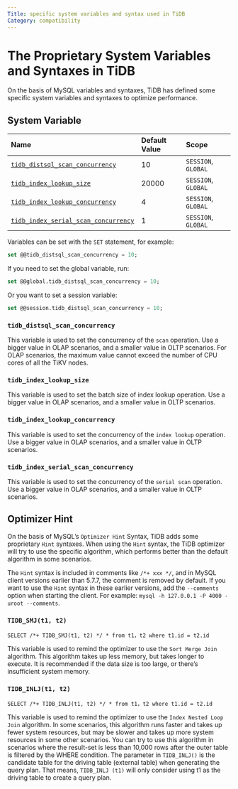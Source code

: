 ```yaml
---
Title: specific system variables and syntax used in TiDB
Category: compatibility
---
```


# The Proprietary System Variables and Syntaxes in TiDB
On the basis of MySQL variables and syntaxes, TiDB has defined some specific system variables and syntaxes to optimize performance.

## System Variable

| Name                                                                        | Default Value  | Scope               |
|:----------------------------------------------------------------------------|:---------------|:--------------------|
| [`tidb_distsql_scan_concurrency`](#tidb_distsql_scan_concurrency)           | 10             | `SESSION`, `GLOBAL` |
| [`tidb_index_lookup_size`](#tidb_index_lookup_size)                         | 20000          | `SESSION`, `GLOBAL` |
| [`tidb_index_lookup_concurrency`](#tidb_index_lookup_concurrency)           | 4              | `SESSION`, `GLOBAL` |
| [`tidb_index_serial_scan_concurrency`](#tidb_index_serial_scan_concurrency) | 1              | `SESSION`, `GLOBAL` |

Variables can be set with the `SET` statement, for example:
```sql
set @@tidb_distsql_scan_concurrency = 10;
```

If you need to set the global variable, run:
```sql
set @@global.tidb_distsql_scan_concurrency = 10;
```

Or you want to set a session variable:
```sql
set @@session.tidb_distsql_scan_concurrency = 10;
```

### <span id="tidb_distsql_scan_concurrency">`tidb_distsql_scan_concurrency`</span>

This variable is used to set the concurrency of the `scan` operation. Use a bigger value in OLAP scenarios, and a smaller value in OLTP scenarios. For OLAP scenarios, the maximum value cannot exceed the number of CPU cores of all the TiKV nodes.

### <span id="tidb_index_lookup_size">`tidb_index_lookup_size`</span>

This variable is used to set the batch size of index lookup operation. Use a bigger value in OLAP scenarios, and a smaller value in OLTP scenarios.

### <span id="tidb_index_lookup_concurrency">`tidb_index_lookup_concurrency`</span>

This variable is used to set the concurrency of the `index lookup` operation. Use a bigger value in OLAP scenarios, and a smaller value in OLTP scenarios.

### <span id="tidb_index_serial_scan_concurrency">`tidb_index_serial_scan_concurrency`</span>

This variable is used to set the concurrency of the `serial scan` operation. Use a bigger value in OLAP scenarios, and a smaller value in OLTP scenarios.

## Optimizer Hint

On the basis of MySQL’s `Optimizer Hint` Syntax, TiDB adds some proprietary `Hint` syntaxes. When using the `Hint` syntax, the TiDB optimizer will try to use the specific algorithm, which performs better than the default algorithm in some scenarios.

The `Hint` syntax is included in comments like `/*+ xxx */`, and in MySQL client versions earlier than 5.7.7, the comment is removed by default. If you want to use the `Hint` syntax in these earlier versions, add the `--comments` option when starting the client. For example: `mysql -h 127.0.0.1 -P 4000 -uroot --comments`.

### `TIDB_SMJ(t1, t2)`

```SELECT /*+ TIDB_SMJ(t1, t2) */ * from t1，t2 where t1.id = t2.id```

This variable is used to remind the optimizer to use the `Sort Merge Join` algorithm. This algorithm takes up less memory, but takes longer to execute. It is recommended if the data size is too large, or there’s insufficient system memory.

### `TIDB_INLJ(t1, t2)`

```SELECT /*+ TIDB_INLJ(t1, t2) */ * from t1，t2 where t1.id = t2.id```

This variable is used to remind the optimizer to use the `Index Nested Loop Join` algorithm. In some scenarios, this algorithm runs faster and takes up fewer system resources, but may be slower and takes up more system resources in some other scenarios. You can try to use this algorithm in scenarios where the result-set is less than 10,000 rows after the outer table is filtered by the WHERE condition. The parameter in `TIDB_INLJ()` is the candidate table for the driving table (external table) when generating the query plan. That means, `TIDB_INLJ (t1)` will only consider using t1 as the driving table to create a query plan.
